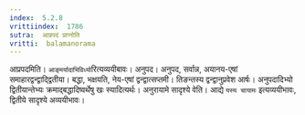 ```yaml
---
index:  5.2.8
vrittiindex:  1786
sutra:  आप्रपदं प्राप्नोति
vritti:  balamanorama 
---
```


आप्रपदमिति। `आङ्मर्यादाभिविध्यो`रित्यव्ययीबावः। अनुपद। अनुपद, सर्वान्न, अयानय-एषां समाहारद्वन्द्वाद्द्वितीया। बद्धा, भक्षयति, नेय-एषां द्वन्द्वात्सप्तमी। तिङन्तस्य द्वन्द्वानुप्रवेश आर्षः। अनुपदादिभ्यो द्वितीयान्तेभ्यः क्रमाद्बद्धादिष्वर्थेषु खः स्यादित्यर्थः। अनुरायामे सादृश्ये वेति। आद्ये `यस्य चायामः` इत्यव्ययीभावः, द्वितीये सादृश्ये अव्ययीभावः।

